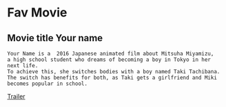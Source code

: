 # Fav Movie
## Movie title Your name 
```
Your Name is a  2016 Japanese animated film about Mitsuha Miyamizu,  
a high school student who dreams of becoming a boy in Tokyo in her next life.  
To achieve this, she switches bodies with a boy named Taki Tachibana. 
The switch has benefits for both, as Taki gets a girlfriend and Miki becomes popular in school.
```
[Trailer](https://youtu.be/xU47nhruN-Q?si=XsXxd88o4oGa-p8D)
